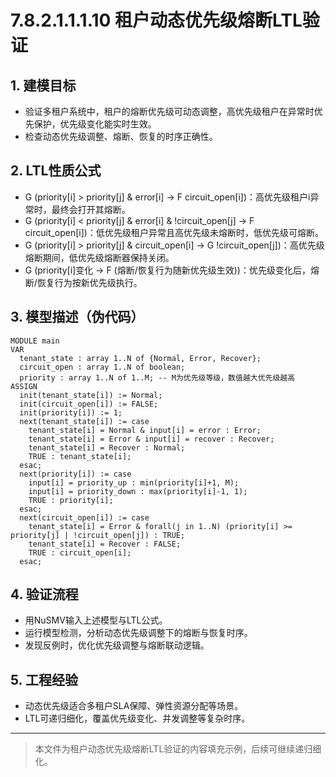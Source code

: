 # 7.8.2.1.1.1.10 租户动态优先级熔断LTL验证

## 1. 建模目标

- 验证多租户系统中，租户的熔断优先级可动态调整，高优先级租户在异常时优先保护，优先级变化能实时生效。
- 检查动态优先级调整、熔断、恢复的时序正确性。

## 2. LTL性质公式

- G (priority[i] > priority[j] & error[i] -> F circuit_open[i])：高优先级租户i异常时，最终会打开其熔断。
- G (priority[i] < priority[j] & error[i] & !circuit_open[j] -> F circuit_open[i])：低优先级租户异常且高优先级未熔断时，低优先级可熔断。
- G (priority[i] > priority[j] & circuit_open[i] -> G !circuit_open[j])：高优先级熔断期间，低优先级熔断器保持关闭。
- G (priority[i]变化 -> F (熔断/恢复行为随新优先级生效))：优先级变化后，熔断/恢复行为按新优先级执行。

## 3. 模型描述（伪代码）

```smv
MODULE main
VAR
  tenant_state : array 1..N of {Normal, Error, Recover};
  circuit_open : array 1..N of boolean;
  priority : array 1..N of 1..M; -- M为优先级等级，数值越大优先级越高
ASSIGN
  init(tenant_state[i]) := Normal;
  init(circuit_open[i]) := FALSE;
  init(priority[i]) := 1;
  next(tenant_state[i]) := case
    tenant_state[i] = Normal & input[i] = error : Error;
    tenant_state[i] = Error & input[i] = recover : Recover;
    tenant_state[i] = Recover : Normal;
    TRUE : tenant_state[i];
  esac;
  next(priority[i]) := case
    input[i] = priority_up : min(priority[i]+1, M);
    input[i] = priority_down : max(priority[i]-1, 1);
    TRUE : priority[i];
  esac;
  next(circuit_open[i]) := case
    tenant_state[i] = Error & forall(j in 1..N) (priority[i] >= priority[j] | !circuit_open[j]) : TRUE;
    tenant_state[i] = Recover : FALSE;
    TRUE : circuit_open[i];
  esac;
```

## 4. 验证流程

- 用NuSMV输入上述模型与LTL公式。
- 运行模型检测，分析动态优先级调整下的熔断与恢复时序。
- 发现反例时，优化优先级调整与熔断联动逻辑。

## 5. 工程经验

- 动态优先级适合多租户SLA保障、弹性资源分配等场景。
- LTL可递归细化，覆盖优先级变化、并发调整等复杂时序。

---
> 本文件为租户动态优先级熔断LTL验证的内容填充示例，后续可继续递归细化。
